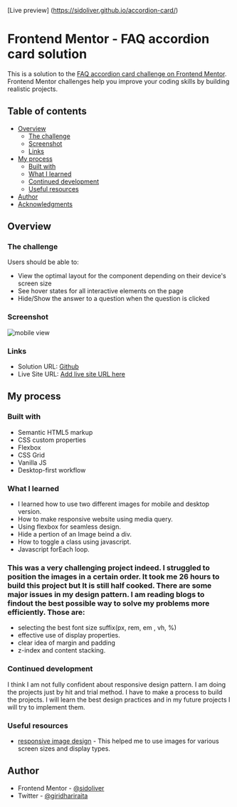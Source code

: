 [Live preview] (https://sidoliver.github.io/accordion-card/) <br />


# Frontend Mentor - FAQ accordion card solution

This is a solution to the [FAQ accordion card challenge on Frontend Mentor](https://www.frontendmentor.io/challenges/faq-accordion-card-XlyjD0Oam). Frontend Mentor challenges help you improve your coding skills by building realistic projects. 

## Table of contents

- [Overview](#overview)
  - [The challenge](#the-challenge)
  - [Screenshot](#screenshot)
  - [Links](#links)
- [My process](#my-process)
  - [Built with](#built-with)
  - [What I learned](#what-i-learned)
  - [Continued development](#continued-development)
  - [Useful resources](#useful-resources)
- [Author](#author)
- [Acknowledgments](#acknowledgments)


## Overview

### The challenge

Users should be able to:

- View the optimal layout for the component depending on their device's screen size
- See hover states for all interactive elements on the page
- Hide/Show the answer to a question when the question is clicked

### Screenshot

![mobile view]()


### Links

- Solution URL: [Github](https://github.com/sidoliver/accordion-card)
- Live Site URL: [Add live site URL here](https://sidoliver.github.io/accordion-card/)

## My process

### Built with

- Semantic HTML5 markup
- CSS custom properties
- Flexbox
- CSS Grid
- Vanilla JS
- Desktop-first workflow

### What I learned
 * I learned how to use two different images for mobile and desktop version.
 * How to make responsive website using media query.
 * Using flexbox for seamless design.
 * Hide a pertion of an Image beind a div.
 * How to toggle a class using javascript.
 * Javascript forEach loop.
 ### This was a very challenging project indeed. I struggled to  position the images in a certain order. It took me 26 hours to build this project but It is still half cooked. There are some major issues in my design pattern. I am reading blogs to findout the best possible way to solve my problems more efficiently. Those are: 
  * selecting the best font size suffix(px, rem, em , vh, %)
  * effective use of display properties.
  * clear idea of margin and padding
  * z-index and content stacking.


### Continued development
 I think I am not fully confident about responsive design pattern. I am doing the projects just by hit and trial method. I have to make a process to build the projects. I will learn the best design practices and in my future projects I will try to implement them. 
### Useful resources

- [responsive image design](https://www.internetingishard.com/html-and-css/responsive-images/) - This helped me to use images for various screen sizes and display types.

## Author

- Frontend Mentor - [@sidoliver](https://www.frontendmentor.io/profile/sidoliver)
- Twitter - [@giridhariraita](https://www.twitter.com/giridhariraita)


